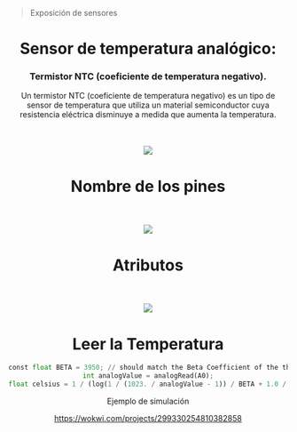 > Exposición de sensores
<div id="header" align="center"> 
<h1> Sensor de temperatura analógico:</h1>
<h3>Termistor NTC (coeficiente de temperatura negativo). </h3>

Un termistor NTC (coeficiente de temperatura negativo) es un tipo de sensor de temperatura que utiliza un material semiconductor cuya resistencia eléctrica disminuye a medida que aumenta la temperatura. 

<br><br><img src= "https://github.com/KarimeIsabel/SistemasProgramables/assets/60378108/1d75c0d4-a003-4e74-aaf0-fb388539ab8e"> 
<div/>
  
# Nombre de los pines
<br><br><img src= "https://github.com/KarimeIsabel/SistemasProgramables/assets/60378108/02539091-3942-48cb-bc80-c5ea3e1c6216">


# Atributos
<br><br><img src= "https://github.com/KarimeIsabel/SistemasProgramables/assets/60378108/4e0024b8-2008-4a95-819c-93f44f181c10">


# Leer la Temperatura

``` Python
const float BETA = 3950; // should match the Beta Coefficient of the thermistor
int analogValue = analogRead(A0);
float celsius = 1 / (log(1 / (1023. / analogValue - 1)) / BETA + 1.0 / 298.15) - 273.15;
```

Ejemplo de simulación

https://wokwi.com/projects/299330254810382858
